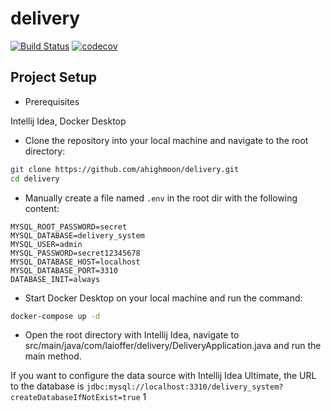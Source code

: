 # delivery

[![Build Status](https://github.com/ahighmoon/delivery/actions/workflows/ci.yml/badge.svg)](https://github.com/ahighmoon/delivery/actions/workflows/ci.yml)
[![codecov](https://codecov.io/gh/ahighmoon/delivery/graph/badge.svg?token=0LAITG3F2C)](https://codecov.io/gh/ahighmoon/delivery)

## Project Setup

- Prerequisites

Intellij Idea, Docker Desktop

- Clone the repository into your local machine and navigate to the root directory:

```bash
git clone https://github.com/ahighmoon/delivery.git
cd delivery
```

- Manually create a file named `.env` in the root dir with the following content:

```
MYSQL_ROOT_PASSWORD=secret
MYSQL_DATABASE=delivery_system
MYSQL_USER=admin
MYSQL_PASSWORD=secret12345678
MYSQL_DATABASE_HOST=localhost
MYSQL_DATABASE_PORT=3310
DATABASE_INIT=always
```

- Start Docker Desktop on your local machine and run the command:

```bash
docker-compose up -d
```

- Open the root directory with Intellij Idea, navigate to src/main/java/com/laioffer/delivery/DeliveryApplication.java and run the main method. 

If you want to configure the data source with Intellij Idea Ultimate, the URL to the database is `jdbc:mysql://localhost:3310/delivery_system?createDatabaseIfNotExist=true`
1